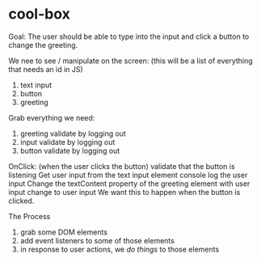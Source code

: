 # cool-box

Goal: The user should be able to type into the input and click a button to change the greeting.

We nee to see / manipulate on the screen:
(this will be a list of everything that needs an id in JS)
1) text input
2) button
3) greeting

Grab everything we need: 
1) greeting
validate by logging out
2) input
validate by logging out
3) button
validate by logging out

OnClick: (when the user clicks the button)
validate that the button is listening
Get user input from the text input element
console log the user input
Change the textContent property of the greeting element with user input
 change to user input
We want this to happen when the button is clicked.

The Process
1) grab some DOM elements
2) add event listeners to some of those elements
3) in response to user actions, we _do things_ to those elements

